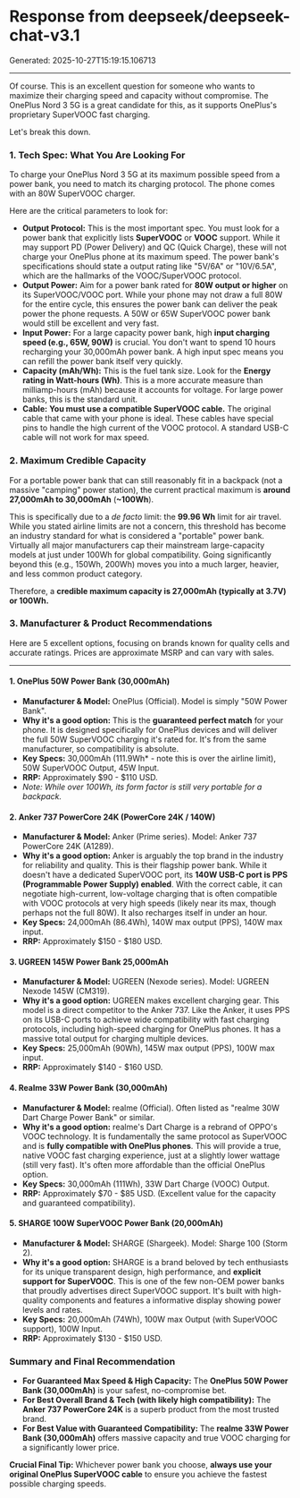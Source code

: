 # Response from deepseek/deepseek-chat-v3.1

Generated: 2025-10-27T15:19:15.106713

---

Of course. This is an excellent question for someone who wants to maximize their charging speed and capacity without compromise. The OnePlus Nord 3 5G is a great candidate for this, as it supports OnePlus's proprietary SuperVOOC fast charging.

Let's break this down.

### 1. Tech Spec: What You Are Looking For

To charge your OnePlus Nord 3 5G at its maximum possible speed from a power bank, you need to match its charging protocol. The phone comes with an 80W SuperVOOC charger.

Here are the critical parameters to look for:

*   **Output Protocol:** This is the most important spec. You must look for a power bank that explicitly lists **SuperVOOC** or **VOOC** support. While it may support PD (Power Delivery) and QC (Quick Charge), these will not charge your OnePlus phone at its maximum speed. The power bank's specifications should state a output rating like "5V/6A" or "10V/6.5A", which are the hallmarks of the VOOC/SuperVOOC protocol.
*   **Output Power:** Aim for a power bank rated for **80W output or higher** on its SuperVOOC/VOOC port. While your phone may not draw a full 80W for the entire cycle, this ensures the power bank can deliver the peak power the phone requests. A 50W or 65W SuperVOOC power bank would still be excellent and very fast.
*   **Input Power:** For a large capacity power bank, high **input charging speed (e.g., 65W, 90W)** is crucial. You don't want to spend 10 hours recharging your 30,000mAh power bank. A high input spec means you can refill the power bank itself very quickly.
*   **Capacity (mAh/Wh):** This is the fuel tank size. Look for the **Energy rating in Watt-hours (Wh)**. This is a more accurate measure than milliamp-hours (mAh) because it accounts for voltage. For large power banks, this is the standard unit.
*   **Cable:** **You must use a compatible SuperVOOC cable.** The original cable that came with your phone is ideal. These cables have special pins to handle the high current of the VOOC protocol. A standard USB-C cable will not work for max speed.

### 2. Maximum Credible Capacity

For a portable power bank that can still reasonably fit in a backpack (not a massive "camping" power station), the current practical maximum is **around 27,000mAh to 30,000mAh** (**~100Wh**).

This is specifically due to a *de facto* limit: the **99.96 Wh** limit for air travel. While you stated airline limits are not a concern, this threshold has become an industry standard for what is considered a "portable" power bank. Virtually all major manufacturers cap their mainstream large-capacity models at just under 100Wh for global compatibility. Going significantly beyond this (e.g., 150Wh, 200Wh) moves you into a much larger, heavier, and less common product category.

Therefore, a **credible maximum capacity is 27,000mAh (typically at 3.7V) or 100Wh.**

### 3. Manufacturer & Product Recommendations

Here are 5 excellent options, focusing on brands known for quality cells and accurate ratings. Prices are approximate MSRP and can vary with sales.

---

#### 1. OnePlus 50W Power Bank (30,000mAh)
*   **Manufacturer & Model:** OnePlus (Official). Model is simply "50W Power Bank".
*   **Why it's a good option:** This is the **guaranteed perfect match** for your phone. It is designed specifically for OnePlus devices and will deliver the full 50W SuperVOOC charging it's rated for. It's from the same manufacturer, so compatibility is absolute.
*   **Key Specs:** 30,000mAh (111.9Wh* - note this is over the airline limit), 50W SuperVOOC Output, 45W Input.
*   **RRP:** Approximately $90 - $110 USD.
*   *Note: While over 100Wh, its form factor is still very portable for a backpack.*

#### 2. Anker 737 PowerCore 24K (PowerCore 24K / 140W)
*   **Manufacturer & Model:** Anker (Prime series). Model: Anker 737 PowerCore 24K (A1289).
*   **Why it's a good option:** Anker is arguably the top brand in the industry for reliability and quality. This is their flagship power bank. While it doesn't have a dedicated SuperVOOC port, its **140W USB-C port is PPS (Programmable Power Supply) enabled**. With the correct cable, it can negotiate high-current, low-voltage charging that is often compatible with VOOC protocols at very high speeds (likely near its max, though perhaps not the full 80W). It also recharges itself in under an hour.
*   **Key Specs:** 24,000mAh (86.4Wh), 140W max output (PPS), 140W max input.
*   **RRP:** Approximately $150 - $180 USD.

#### 3. UGREEN 145W Power Bank 25,000mAh
*   **Manufacturer & Model:** UGREEN (Nexode series). Model: UGREEN Nexode 145W (CM319).
*   **Why it's a good option:** UGREEN makes excellent charging gear. This model is a direct competitor to the Anker 737. Like the Anker, it uses PPS on its USB-C ports to achieve wide compatibility with fast charging protocols, including high-speed charging for OnePlus phones. It has a massive total output for charging multiple devices.
*   **Key Specs:** 25,000mAh (90Wh), 145W max output (PPS), 100W max input.
*   **RRP:** Approximately $140 - $160 USD.

#### 4. Realme 33W Power Bank (30,000mAh)
*   **Manufacturer & Model:** realme (Official). Often listed as "realme 30W Dart Charge Power Bank" or similar.
*   **Why it's a good option:** realme's Dart Charge is a rebrand of OPPO's VOOC technology. It is fundamentally the same protocol as SuperVOOC and is **fully compatible with OnePlus phones**. This will provide a true, native VOOC fast charging experience, just at a slightly lower wattage (still very fast). It's often more affordable than the official OnePlus option.
*   **Key Specs:** 30,000mAh (111Wh), 33W Dart Charge (VOOC) Output.
*   **RRP:** Approximately $70 - $85 USD. (Excellent value for the capacity and guaranteed compatibility).

#### 5. SHARGE 100W SuperVOOC Power Bank (20,000mAh)
*   **Manufacturer & Model:** SHARGE (Shargeek). Model: Sharge 100 (Storm 2).
*   **Why it's a good option:** SHARGE is a brand beloved by tech enthusiasts for its unique transparent design, high performance, and **explicit support for SuperVOOC**. This is one of the few non-OEM power banks that proudly advertises direct SuperVOOC support. It's built with high-quality components and features a informative display showing power levels and rates.
*   **Key Specs:** 20,000mAh (74Wh), 100W max Output (with SuperVOOC support), 100W Input.
*   **RRP:** Approximately $130 - $150 USD.

### Summary and Final Recommendation

*   **For Guaranteed Max Speed & High Capacity:** The **OnePlus 50W Power Bank (30,000mAh)** is your safest, no-compromise bet.
*   **For Best Overall Brand & Tech (with likely high compatibility):** The **Anker 737 PowerCore 24K** is a superb product from the most trusted brand.
*   **For Best Value with Guaranteed Compatibility:** The **realme 33W Power Bank (30,000mAh)** offers massive capacity and true VOOC charging for a significantly lower price.

**Crucial Final Tip:** Whichever power bank you choose, **always use your original OnePlus SuperVOOC cable** to ensure you achieve the fastest possible charging speeds.